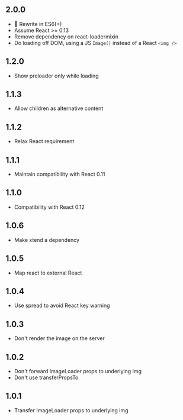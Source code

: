 ## 2.0.0

* :construction: Rewrite in ES6(+)
* Assume React >= 0.13
* Remove dependency on react-loadermixin
* Do loading off DOM, using a JS `Image()` instead of a React `<img />`

## 1.2.0

* Show preloader only while loading

## 1.1.3

* Allow children as alternative content

## 1.1.2

* Relax React requirement

## 1.1.1

* Maintain compatibility with React 0.11

## 1.1.0

* Compatibility with React 0.12

## 1.0.6

* Make xtend a dependency

## 1.0.5

* Map react to external React

## 1.0.4

* Use spread to avoid React key warning

## 1.0.3

* Don't render the image on the server

## 1.0.2

* Don't forward ImageLoader props to underlying Img
* Don't use transferPropsTo

## 1.0.1

* Transfer ImageLoader props to underlying img
